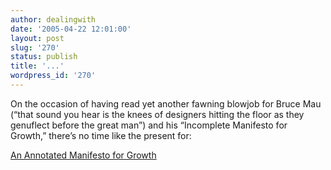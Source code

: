 ```yaml
---
author: dealingwith
date: '2005-04-22 12:01:00'
layout: post
slug: '270'
status: publish
title: '...'
wordpress_id: '270'
---
```


On the occasion of having read yet another fawning blowjob for Bruce Mau
(“that sound you hear is the knees of designers hitting the floor as they
genuflect before the great man”) and his “Incomplete Manifesto for Growth,”
there’s no time like the present for:

[An Annotated Manifesto for Growth][1]

   [1]: http://textism.com/maunifesto/

